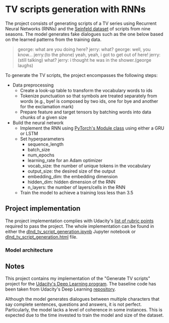 # TV scripts generation with RNNs
The project consists of generating scripts of a TV series using Recurrent Neural Networks (RNNs) and the [Seinfeld dataset](https://www.kaggle.com/thec03u5/seinfeld-chronicles#scripts.csv) of scripts from nine seasons. The model generates fake dialogues such as the one below based on the learned patterns from the training data.

> george: what are you doing here?
> jerry: what?
> george: well, you know...
> jerry:(to the phone) yeah, yeah, i got to get out of here!
> jerry:(still talking) what?
> jerry: i thought he was in the shower.(george laughs)

To generate the TV scripts, the project encompasses the following steps:
* Data preprocessing
  * Create a look-up table to transform the vocabulary words to ids
  * Tokenize punctuation so that symbols are treated separately from words (e.g., bye! is composed by two ids, one for bye and another for the exclamation mark)
  * Prepare feature and target tensors by batching words into data chunks of a given size
* Build the neural network
  * Implement the RNN using [PyTorch's Module class](http://pytorch.org/docs/master/nn.html#torch.nn.Module) using either a GRU or LSTM
  * Set hyperparameters
    * sequence_length
    * batch_size
    * num_epochs
    * learning_rate for an Adam optimizer
    * vocab_size: the number of unique tokens in the vocabulary
    * output_size: the desired size of the output
    * embedding_dim: the embedding dimension
    * hidden_dim: hidden dimension of the RNN
    * n_layers: the number of layers/cells in the RNN
  * Train the model to achieve a training loss less than 3.5


## Project implementation
The project implementation complies with Udacity's [list of rubric points](https://review.udacity.com/#!/rubrics/2260/view) required to pass the project. The whole implementation can be found in either the [dlnd_tv_script_generation.ipynb](./dlnd_tv_script_generation.ipynb) Jupyter notebook or [dlnd_tv_script_generation.html](./dlnd_tv_script_generation.html) file.

### Model architecture

## Notes
This project contains my implementation of the "Generate TV scripts" project for the [Udacity's Deep Learning program](https://www.udacity.com/course/deep-learning-nanodegree--nd101). The baseline code has been taken from Udacity's Deep Learning [repository](https://github.com/udacity/deep-learning-v2-pytorch).

Although the model generates dialogues between multiple characters that say complete sentences, questions and answers, it is not perfect. Particularly, the model lacks a level of coherence in some instances. This is expected due to the time invested to train the model and size of the dataset.
